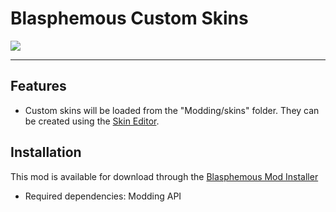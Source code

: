 # Blasphemous Custom Skins

<img src="https://img.shields.io/github/downloads/BrandenEK/Blasphemous.CustomSkins/total?color=39B7C6&style=for-the-badge">

---

## Features
- Custom skins will be loaded from the "Modding/skins" folder.  They can be created using the [Skin Editor](https://github.com/BrandenEK/Blasphemous.Modding.SkinEditor).

## Installation
This mod is available for download through the [Blasphemous Mod Installer](https://github.com/BrandenEK/Blasphemous.Modding.Installer)
- Required dependencies: Modding API